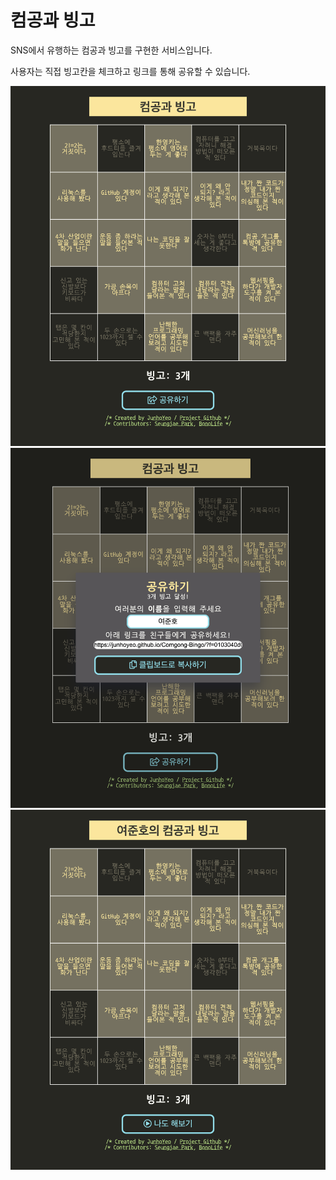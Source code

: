 # 컴공과 빙고

SNS에서 유행하는 컴공과 빙고를 구현한 서비스입니다.

사용자는 직접 빙고칸을 체크하고 링크를 통해 공유할 수 있습니다.

<img src="./images/screenshot-1.png" width="650px"/>

<img src="./images/screenshot-2.png" width="650px"/>

<img src="./images/screenshot-3.png" width="650px"/>
